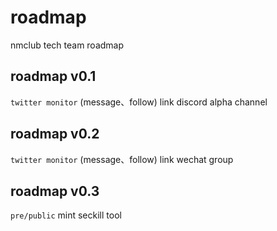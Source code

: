 # roadmap
nmclub tech team roadmap


## roadmap v0.1

`twitter monitor` (message、follow) link discord alpha channel

## roadmap v0.2

`twitter monitor` (message、follow) link wechat group

## roadmap v0.3

`pre/public` mint seckill tool
